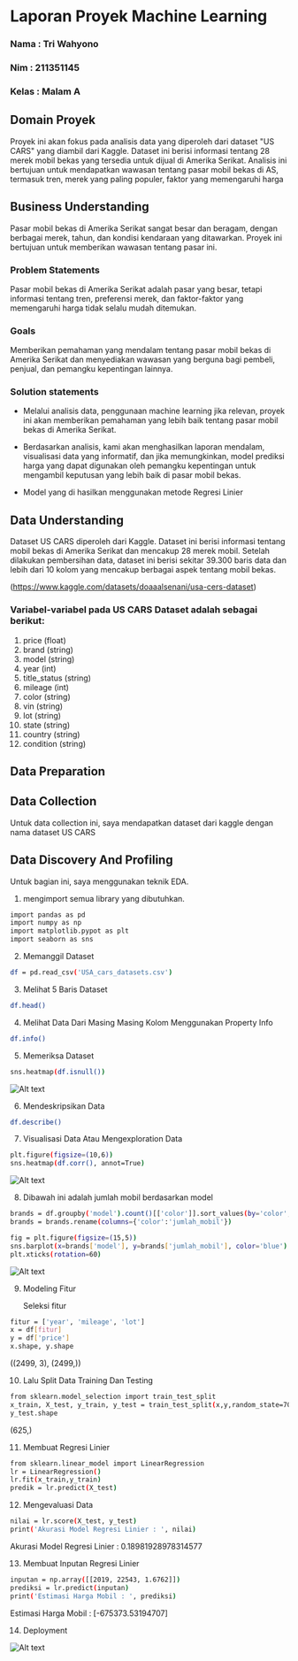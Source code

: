 # Laporan Proyek Machine Learning
### Nama : Tri Wahyono
### Nim : 211351145
### Kelas : Malam A

## Domain Proyek

Proyek ini akan fokus pada analisis data yang diperoleh dari dataset "US CARS" yang diambil dari Kaggle. Dataset ini berisi informasi tentang 28 merek mobil bekas yang tersedia untuk dijual di Amerika Serikat. Analisis ini bertujuan untuk mendapatkan wawasan tentang pasar mobil bekas di AS, termasuk tren, merek yang paling populer, faktor yang memengaruhi harga

## Business Understanding

Pasar mobil bekas di Amerika Serikat sangat besar dan beragam, dengan berbagai merek, tahun, dan kondisi kendaraan yang ditawarkan. Proyek ini bertujuan untuk memberikan wawasan tentang pasar ini.

### Problem Statements

Pasar mobil bekas di Amerika Serikat adalah pasar yang besar, tetapi informasi tentang tren, preferensi merek, dan faktor-faktor yang memengaruhi harga tidak selalu mudah ditemukan.

### Goals

Memberikan pemahaman yang mendalam tentang pasar mobil bekas di Amerika Serikat dan menyediakan wawasan yang berguna bagi pembeli, penjual, dan pemangku kepentingan lainnya.

### Solution statements

- Melalui analisis data, penggunaan machine learning jika relevan, proyek ini akan memberikan pemahaman yang lebih baik tentang pasar mobil bekas di Amerika Serikat.
-  Berdasarkan analisis, kami akan menghasilkan laporan mendalam, visualisasi data yang informatif, dan jika memungkinkan, model prediksi harga yang dapat digunakan oleh pemangku kepentingan untuk mengambil keputusan yang lebih baik di pasar mobil bekas.

- Model yang di hasilkan menggunakan metode Regresi Linier

## Data Understanding

Dataset US CARS diperoleh dari Kaggle. Dataset ini berisi informasi tentang mobil bekas di Amerika Serikat dan mencakup 28 merek mobil. Setelah dilakukan pembersihan data, dataset ini berisi sekitar 39.300 baris data dan lebih dari 10 kolom yang mencakup berbagai aspek tentang mobil bekas.

(https://www.kaggle.com/datasets/doaaalsenani/usa-cers-dataset)

### Variabel-variabel pada US CARS  Dataset adalah sebagai berikut:
1. price (float)
2. brand (string)
3. model (string)
4. year (int)
5. title_status (string)
6. mileage (int)
7. color (string)
8. vin (string)
9. lot (string)
10. state (string)
11. country (string)
12. condition (string)


## Data Preparation

## Data Collection
Untuk data collection ini, saya mendapatkan dataset dari kaggle dengan nama dataset US CARS


## Data Discovery And Profiling

Untuk bagian ini, saya menggunakan teknik EDA.<br>

1. mengimport semua library yang dibutuhkan.
``` bash
import pandas as pd
import numpy as np
import matplotlib.pypot as plt
import seaborn as sns
```

2. Memanggil Dataset
``` bash
df = pd.read_csv('USA_cars_datasets.csv')
```

3. Melihat 5 Baris Dataset
``` bash
df.head()
```
4. Melihat Data Dari Masing Masing Kolom Menggunakan Property Info 
``` bash
df.info()
```

5. Memeriksa Dataset 
```  bash
sns.heatmap(df.isnull())
```
![Alt text](Dataset.png) <br>

6. Mendeskripsikan Data
``` bash
df.describe()
```

7. Visualisasi Data Atau Mengexploration Data
``` bash
plt.figure(figsize=(10,6))
sns.heatmap(df.corr(), annot=True)
```
![Alt text](Dataset2.png) <br>

8. Dibawah ini adalah jumlah mobil berdasarkan model
``` bash
brands = df.groupby('model').count()[['color']].sort_values(by='color', ascending=True).reset_index()
brands = brands.rename(columns={'color':'jumlah_mobil'})
```

``` bash
fig = plt.figure(figsize=(15,5))
sns.barplot(x=brands['model'], y=brands['jumlah_mobil'], color='blue')
plt.xticks(rotation=60)
```
![Alt text](Dataset3.png) <br>

9. Modeling Fitur

    Seleksi fitur
``` bash
fitur = ['year', 'mileage', 'lot']
x = df[fitur]
y = df['price']
x.shape, y.shape
```
((2499, 3), (2499,))

10. Lalu Split Data Training Dan Testing
``` bash
from sklearn.model_selection import train_test_split
x_train, X_test, y_train, y_test = train_test_split(x,y,random_state=70)
y_test.shape
```
(625,)

11. Membuat Regresi Linier
``` bash
from sklearn.linear_model import LinearRegression
lr = LinearRegression()
lr.fit(x_train,y_train)
predik = lr.predict(X_test)
```
12. Mengevaluasi Data
``` bash
nilai = lr.score(X_test, y_test)
print('Akurasi Model Regresi Linier : ', nilai)
```
Akurasi Model Regresi Linier :  0.18981928978314577

13. Membuat Inputan Regresi Linier
``` bash
inputan = np.array([[2019, 22543, 1.6762]])
prediksi = lr.predict(inputan)
print('Estimasi Harga Mobil : ', prediksi)
```
Estimasi Harga Mobil :  [-675373.53194707]

14. Deployment

![Alt text](Data4.png)

